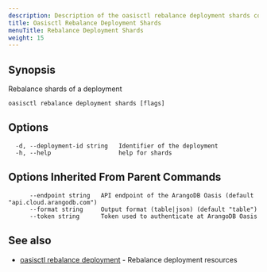 ```yaml
---
description: Description of the oasisctl rebalance deployment shards command
title: Oasisctl Rebalance Deployment Shards
menuTitle: Rebalance Deployment Shards
weight: 15
---
```

## Synopsis
Rebalance shards of a deployment

```
oasisctl rebalance deployment shards [flags]
```

## Options
```
  -d, --deployment-id string   Identifier of the deployment
  -h, --help                   help for shards
```

## Options Inherited From Parent Commands
```
      --endpoint string   API endpoint of the ArangoDB Oasis (default "api.cloud.arangodb.com")
      --format string     Output format (table|json) (default "table")
      --token string      Token used to authenticate at ArangoDB Oasis
```

## See also
* [oasisctl rebalance deployment](rebalance-deployment.md)	 - Rebalance deployment resources


